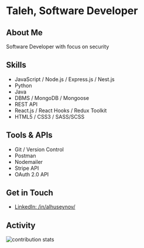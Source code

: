 # Taleh, Software Developer


## About Me
Software Developer with focus on security

## Skills
- JavaScript / Node.js / Express.js / Nest.js
- Python
- Java
- DBMS / MongoDB / Mongoose
- REST API
- React.js / React Hooks / Redux Toolkit
- HTML5 / CSS3 / SASS/SCSS

## Tools & APIs
- Git / Version Control
- Postman
- Nodemailer
- Stripe API
- OAuth 2.0 API

## Get in Touch
- [LinkedIn: /in/alhuseynov/](https://www.linkedin.com/in/taleh-alhuseynov/)

## Activity
<p><img align="center" src="https://github-readme-streak-stats.herokuapp.com/?user=talehafandi&" alt="contribution stats" /></p>
